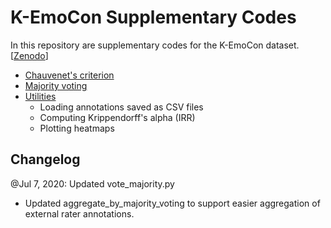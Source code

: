 # K-EmoCon Supplementary Codes
In this repository are supplementary codes for the K-EmoCon dataset. [[Zenodo](https://doi.org/10.5281/zenodo.3931963)]

* [Chauvenet's criterion](https://github.com/Kaist-ICLab/K-EmoCon_SupplementaryCodes/blob/master/chauvenet.py)
* [Majority voting](https://github.com/Kaist-ICLab/K-EmoCon_SupplementaryCodes/blob/master/vote_majority.py)
* [Utilities](https://github.com/Kaist-ICLab/K-EmoCon_SupplementaryCodes/blob/master/utils.py)
  * Loading annotations saved as CSV files
  * Computing Krippendorff's alpha (IRR)
  * Plotting heatmaps

## Changelog

@Jul 7, 2020: Updated vote_majority.py
* Updated aggregate_by_majority_voting to support easier aggregation of external rater annotations.
